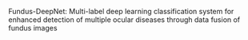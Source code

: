 Fundus-DeepNet: Multi-label deep learning classification system for enhanced detection of multiple ocular diseases through data fusion of fundus images
